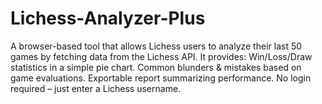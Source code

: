 # Lichess-Analyzer-Plus
A browser-based tool that allows Lichess users to analyze their last 50 games by fetching data from the Lichess API. It provides:  Win/Loss/Draw statistics in a simple pie chart.  Common blunders &amp; mistakes based on game evaluations.  Exportable report summarizing performance.  No login required – just enter a Lichess username.   
